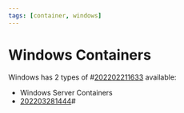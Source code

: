 ```yaml
---
tags: [container, windows]
---
```


# Windows Containers

Windows has 2 types of #[202202211633](202202211633.md) available:
- Windows Server Containers
- [202203281444](202203281444.md)#
